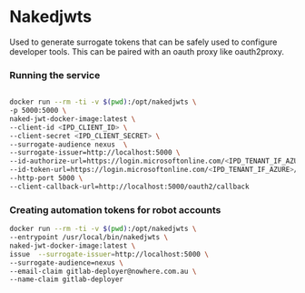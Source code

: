 # Nakedjwts

Used to generate surrogate tokens that can be safely used to configure developer tools.
This can be paired with an oauth proxy like oauth2proxy.


### Running the service
```bash

docker run --rm -ti -v $(pwd):/opt/nakedjwts \
-p 5000:5000 \
naked-jwt-docker-image:latest \
--client-id <IPD_CLIENT_ID> \
--client-secret <IPD_CLIENT_SECRET> \
--surrogate-audience nexus  \
--surrogate-issuer=http://localhost:5000 \
--id-authorize-url=https://login.microsoftonline.com/<IPD_TENANT_IF_AZURE>/oauth2/authorize \
--id-token-url=https://login.microsoftonline.com/<IPD_TENANT_IF_AZURE>/oauth2/token \
--http-port 5000 \
--client-callback-url=http://localhost:5000/oauth2/callback

```


### Creating automation tokens for robot accounts

```bash
docker run --rm -ti -v $(pwd):/opt/nakedjwts \
--entrypoint /usr/local/bin/nakedjwts \
naked-jwt-docker-image:latest \ 
issue  --surrogate-issuer=http://localhost:5000 \
--surrogate-audience=nexus \
--email-claim gitlab-deployer@nowhere.com.au \
--name-claim gitlab-deployer 

```
